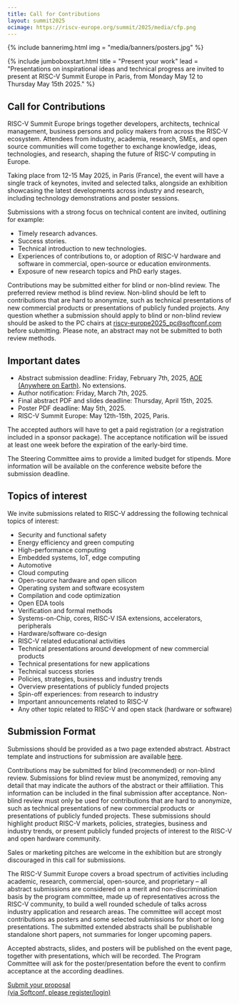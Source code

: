 ```yaml
---
title: Call for Contributions
layout: summit2025
ocimage: https://riscv-europe.org/summit/2025/media/cfp.png
---
```


{% include bannerimg.html
    img = "media/banners/posters.jpg"
%}

{% include jumboboxstart.html
    title = "Present your work"
    lead = "Presentations on inspirational ideas and technical progress are invited to present at RISC-V Summit Europe in Paris, from Monday May 12 to Thursday May 15th 2025."
%}

## Call for Contributions

RISC-V Summit Europe brings together developers, architects, technical
management, business persons and policy makers from across the RISC-V
ecosystem. Attendees from industry, academia, research, SMEs, and open
source communities will come together to exchange knowledge, ideas,
technologies, and research, shaping the future of RISC-V computing in
Europe.

Taking place from 12-15 May 2025, in Paris (France), the event will
have a single track of keynotes, invited and selected talks, alongside
an exhibition showcasing the latest developments across industry and
research, including technology demonstrations and poster sessions.

Submissions with a strong focus on technical content are invited,
outlining for example:

- Timely research advances.
- Success stories.
- Technical introduction to new technologies.
- Experiences of contributions to, or adoption of RISC-V hardware and
  software in commercial, open-source or education environments.
- Exposure of new research topics and PhD early stages.

Contributions may be submitted either for blind or non-blind
review. The preferred review method is blind review. Non-blind should
be left to contributions that are hard to anonymize, such as technical
presentations of new commercial products or presentations of publicly
funded projects. Any question whether a submission should apply to
blind or non-blind review should be asked to the PC chairs at
[riscv-europe2025_pc@softconf.com](mailto:riscv-europe2025_pc@softconf.com)
before submitting. Please note, an abstract may not be submitted to
both review methods.

## Important dates

- Abstract submission deadline: Friday, February 7th, 2025, [AOE
  (Anywhere on
  Earth)](https://en.wikipedia.org/wiki/Anywhere_on_Earth). No
  extensions.
- Author notification: Friday, March 7th, 2025.
- Final abstract PDF and slides deadline: Thursday, April 15th, 2025.
- Poster PDF deadline: May 5th, 2025.
- RISC-V Summit Europe: May 12th-15th, 2025, Paris.

The accepted authors will have to get a paid registration (or a
registration included in a sponsor package). The acceptance
notification will be issued at least one week before the expiration of
the early-bird time.

The Steering Committee aims to provide a limited budget for
stipends. More information will be available on the conference website
before the submission deadline.

## Topics of interest

We invite submissions related to RISC-V addressing the following
technical topics of interest:

- Security and functional safety
- Energy efficiency and green computing
- High-performance computing
- Embedded systems, IoT, edge computing
- Automotive
- Cloud computing
- Open-source hardware and open silicon
- Operating system and software ecosystem
- Compilation and code optimization
- Open EDA tools
- Verification and formal methods
- Systems-on-Chip, cores, RISC-V ISA extensions, accelerators,
  peripherals
- Hardware/software co-design
- RISC-V related educational activities
- Technical presentations around development of new commercial
  products
- Technical presentations for new applications
- Technical success stories
- Policies, strategies, business and industry trends
- Overview presentations of publicly funded projects
- Spin-off experiences: from research to industry
- Important announcements related to RISC-V
- Any other topic related to RISC-V and open stack (hardware or
  software)

## Submission Format

Submissions should be provided as a two page extended abstract. Abstract
template and instructions for submission are available
[here](https://github.com/riscv-europe/riscv-europe-summit-templates).

Contributions may be submitted for blind (recommended) or non-blind
review. Submissions for blind review must be anonymized, removing any
detail that may indicate the authors of the abstract or their
affiliation. This information can be included in the final submission
after acceptance. Non-blind review must only be used for contributions
that are hard to anonymize, such as technical presentations of new
commercial products or presentations of publicly funded
projects. These submissions should highlight product RISC-V markets,
policies, strategies, business and industry trends, or present
publicly funded projects of interest to the RISC-V and open hardware
community.

Sales or marketing pitches are welcome in the exhibition but are
strongly discouraged in this call for submissions.

The RISC-V Summit Europe covers a broad spectrum of activities
including academic, research, commercial, open-source, and proprietary
– all abstract submissions are considered on a merit and
non-discrimination basis by the program committee, made up of
representatives across the RISC-V community, to build a well rounded
schedule of talks across industry application and research areas.
The committee will accept most contributions as posters and some
selected submissions for short or long presentations. The submitted
extended abstracts shall be publishable standalone short papers, not
summaries for longer upcoming papers.

Accepted abstracts, slides, and posters will be published on the event
page, together with presentations, which will be recorded. The Program
Committee will ask for the poster/presentation before the event to
confirm acceptance at the according deadlines.

<div class="row justify-content-md-center my-4">
    <a href="https://softconf.com/p/riscv-europe25/" class="btn btn-lg" style="background-color: var(--riscv-y); border-color: var(--riscv-y); width:50%;">Submit your proposal<br/>(via Softconf, please register/login)</a>
</div>
